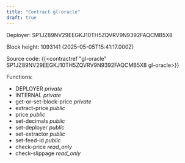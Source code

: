 ```yaml
---
title: "Contract gl-oracle"
draft: true
---
```

Deployer: SP1JZ89NV29EEGKJ10TH5ZQVRV9N9392FAQCMB5X8


 



Block height: 1093141 (2025-05-05T15:41:17.000Z)

Source code: {{<contractref "gl-oracle" SP1JZ89NV29EEGKJ10TH5ZQVRV9N9392FAQCMB5X8 gl-oracle>}}

Functions:

* DEPLOYER _private_
* INTERNAL _private_
* get-or-set-block-price _private_
* extract-price _public_
* price _public_
* set-decimals _public_
* set-deployer _public_
* set-extractor _public_
* set-feed-id _public_
* check-price _read_only_
* check-slippage _read_only_
